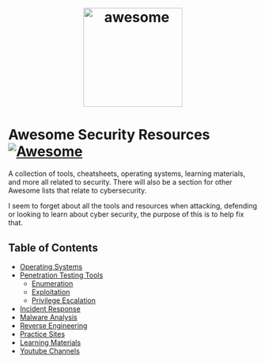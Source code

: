 <h1 align="center">
 	<br>
 	  <img width="200" src="https://cdn.rawgit.com/sindresorhus/awesome/master/media/logo.svg" alt="awesome">
 	<br>
</h1>

# Awesome Security Resources [![Awesome](https://awesome.re/badge.svg)](https://awesome.re)
A collection of tools, cheatsheets, operating systems, learning materials, and more all related to security. There will also be a section for other Awesome lists that relate to cybersecurity.

I seem to forget about all the tools and resources when attacking, defending or looking to learn about cyber security, the purpose of this is to help fix that.

## Table of Contents
* [Operating Systems](#Securit-Operating-Systems)
* [Penetration Testing Tools](#Penetration-Testing-Tools)
	* [Enumeration](#Enumeration)
	* [Exploitation](#Exploitation)
	* [Privilege Escalation](#Privilege-Escalation0)
* [Incident Response](#Incident-Response)
* [Malware Analysis](#Malware-Analysis)
* [Reverse Engineering](#Reverse-Engineering)
* [Practice Sites](#Practice-Sites)
* [Learning Materials](#Learning-Materials)
* [Youtube Channels](#Youtube-Channels)
